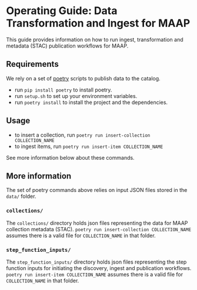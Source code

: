 # Operating Guide: Data Transformation and Ingest for MAAP

This guide provides information on how to run ingest, transformation and metadata (STAC) publication workflows for MAAP.

## Requirements 

We rely on a set of [poetry](https://pypi.org/project/poetry/) scripts to publish data to the catalog. 

- run `pip install poetry` to install poetry.
- run `setup.sh` to set up your environment variables.
- run `poetry install` to install the project and the dependencies.

## Usage

- to insert a collection, run `poetry run insert-collection COLLECTION_NAME`
- to ingest items, run `poetry run insert-item COLLECTION_NAME` 

See more information below about these commands. 

## More information

The set of poetry commands above relies on input JSON files stored in the `data/` folder. 

### `collections/`

The `collections/` directory holds json files representing the data for MAAP collection metadata (STAC). `poetry run insert-collection COLLECTION_NAME` assumes there is a valid file for `COLLECTION_NAME` in that folder.

### `step_function_inputs/`

The `step_function_inputs/` directory holds json files representing the step function inputs for initiating the discovery, ingest and publication workflows. `poetry run insert-item COLLECTION_NAME` assumes there is a valid file for `COLLECTION_NAME` in that folder.